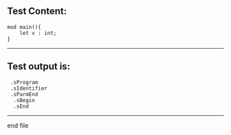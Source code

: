 
Test Content: 
-------------------------
```
mod main(){
    let v : int;
}
```
------------------------
Test output is: 
-------------------------
```
 .sProgram
 .sIdentifier
 .sParmEnd
  .sBegin
  .sEnd

```
------------------------

end file
